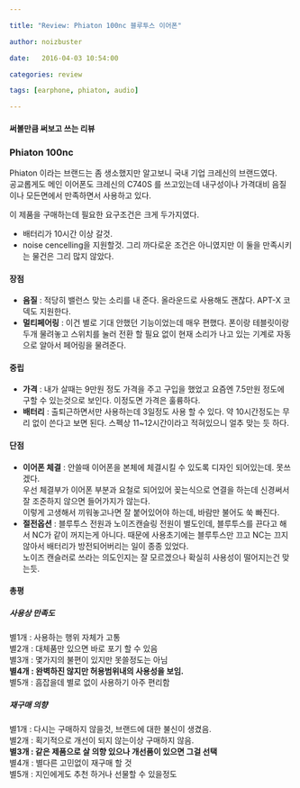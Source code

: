 ```yaml
---

title: "Review: Phiaton 100nc 블루투스 이어폰"

author: noizbuster

date:   2016-04-03 10:54:00

categories: review

tags: [earphone, phiaton, audio]

---
```


#### 써볼만큼 써보고 쓰는 리뷰

### Phiaton 100nc

Phiaton 이라는 브랜드는 좀 생소했지만 알고보니 국내 기업 크레신의 브랜드였다.  
공교롭게도 메인 이어폰도 크레신의 C740S 를 쓰고있는데 내구성이나 가격대비 음질이나 모든면에서 만족하면서 사용하고 있다.  

이 제품을 구매하는데 필요한 요구조건은 크게 두가지였다.  
* 배터리가 10시간 이상 갈것.
* noise cencelling을 지원할것.
그리 까다로운 조건은 아니였지만 이 둘을 만족시키는 물건은 그리 많지 않았다.

#### 장점
* __음질__ : 적당히 밸런스 맞는 소리를 내 준다. 올라운드로 사용해도 괜찮다. APT-X 코덱도 지원한다.  
* __멀티페어링__ : 이건 별로 기대 안했던 기능이었는데 매우 편했다. 폰이랑 테블릿이랑 두개 물려놓고 스위치를 눌러 전환 할 필요 없이 현재 소리가 나고 있는 기계로 자동으로 알아서 페어링을 물려준다.

#### 중립
* __가격__ : 내가 살때는 9만원 정도 가격을 주고 구입을 했었고 요즘엔 7.5만원 정도에 구할 수 있는것으로 보인다. 이정도면 가격은 훌륭하다.
* __배터리__ : 출퇴근하면서만 사용하는데 3일정도 사용 할 수 있다. 약 10시간정도는 무리 없이 쓴다고 보면 된다. 스펙상 11~12시간이라고 적혀있으니 얼추 맞는 듯 하다.

#### 단점
* __이어폰 체결__ : 안쓸때 이어폰을 본체에 체결시킬 수 있도록 디자인 되어있는데. 못쓰겠다.  
우선 체결부가 이어폰 부분과 요철로 되어있어 꽂는식으로 연결을 하는데 신경써서 잘 조준하지 않으면 들어가지가 않는다.  
이렇게 고생해서 끼워놓고나면 잘 붙어있어야 하는데, 바람만 불어도 쑥 빠진다.  
* __절전옵션__ :  블루투스 전원과 노이즈캔슬링 전원이 별도인데, 블루투스를 끈다고 해서 NC가 같이 꺼지는게 아니다. 때문에 사용초기에는 블루투스만 끄고 NC는 끄지 않아서 배터리가 방전되어버리는 일이 종종 있었다.  
노이즈 캔슬러로 쓰라는 의도인지는 잘 모르겠으나 확실히 사용성이 떨어지는건 맞는듯.

#### 총평

##### 사용상 만족도
별1개 : 사용하는 행위 자체가 고통  
별2개 : 대체품만 있으면 바로 포기 할 수 있음  
별3개 : 몇가지의 불편이 있지만 못쓸정도는 아님  
__별4개 : 완벽하진 않지만 허용범위내의 사용성을 보임.__  
별5개 : 흠잡을데 별로 없이 사용하기 아주 편리함  

##### 재구매 의향
별1개 : 다시는 구매하지 않을것, 브랜드에 대한 불신이 생겼음.  
별2개 : 획기적으로 개선이 되지 않는이상 구매하지 않음.  
__별3개 : 같은 제품으로 살 의향 있으나 개선품이 있으면 그걸 선택__  
별4개 : 별다른 고민없이 재구매 할 것  
별5개 : 지인에게도 추천 하거나 선물할 수 있을정도  
